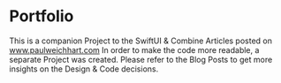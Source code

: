 # Portfolio

This is a companion Project to the SwiftUI & Combine Articles posted on www.paulweichhart.com
In order to make the code more readable, a separate Project was created. Please refer to the Blog Posts to get more insights on the Design & Code decisions.


 
